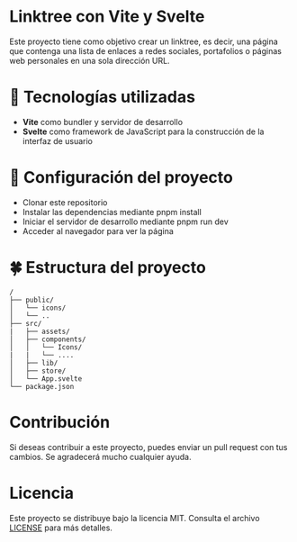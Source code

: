 # Linktree con Vite y Svelte

Este proyecto tiene como objetivo crear un linktree, es decir, una página que contenga una lista de enlaces a redes sociales, portafolios o páginas web personales en una sola dirección URL.

# 🧰 Tecnologías utilizadas

-  **Vite** como bundler y servidor de desarrollo
-  **Svelte** como framework de JavaScript para la construcción de la interfaz de usuario

# 🔧 Configuración del proyecto

-  Clonar este repositorio
-  Instalar las dependencias mediante pnpm install
-  Iniciar el servidor de desarrollo mediante pnpm run dev
-  Acceder al navegador para ver la página

# 🍀 Estructura del proyecto

```
/
├── public/
│   └── icons/
│   └── ..
├── src/
|   ├── assets/
│   ├── components/
│   │   └── Icons/
|   |   └── ....
│   ├── lib/
│   ├── store/
│   └── App.svelte
└── package.json
```

# Contribución

Si deseas contribuir a este proyecto, puedes enviar un pull request con tus cambios. Se agradecerá mucho cualquier ayuda.

# Licencia

Este proyecto se distribuye bajo la licencia MIT. Consulta el archivo [LICENSE](https://github.com/jeffercbs/linktree/LICENSE) para más detalles.

